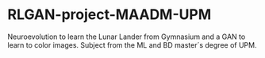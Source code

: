 # RLGAN-project-MAADM-UPM
Neuroevolution to learn the Lunar Lander from Gymnasium and a GAN to learn to color images. Subject from the ML and BD master´s degree of UPM.

